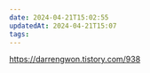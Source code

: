 ```yaml
---
date: 2024-04-21T15:02:55
updatedAt: 2024-04-21T15:07
tags: 
---
```

https://darrengwon.tistory.com/938